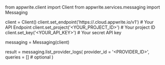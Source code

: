 from appwrite.client import Client
from appwrite.services.messaging import Messaging

client = Client()
client.set_endpoint('https://<REGION>.cloud.appwrite.io/v1') # Your API Endpoint
client.set_project('<YOUR_PROJECT_ID>') # Your project ID
client.set_key('<YOUR_API_KEY>') # Your secret API key

messaging = Messaging(client)

result = messaging.list_provider_logs(
    provider_id = '<PROVIDER_ID>',
    queries = [] # optional
)
